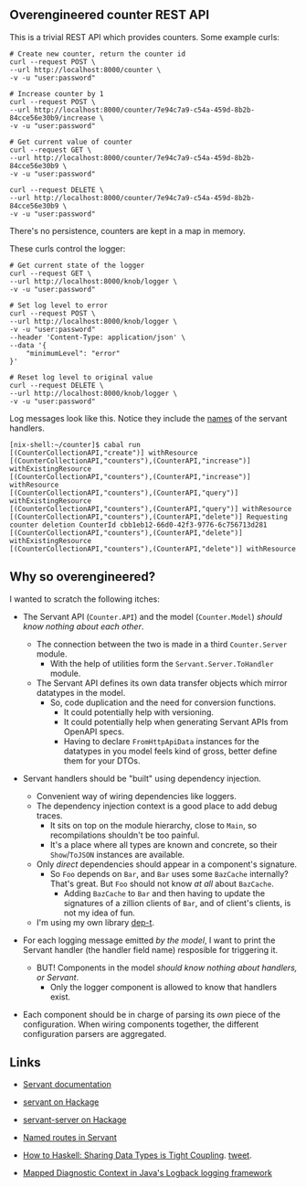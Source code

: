 Overengineered counter REST API
-------------------------------

This is a trivial REST API which provides counters. Some example curls:

    # Create new counter, return the counter id
    curl --request POST \
    --url http://localhost:8000/counter \
    -v -u "user:password"

    # Increase counter by 1
    curl --request POST \
    --url http://localhost:8000/counter/7e94c7a9-c54a-459d-8b2b-84cce56e30b9/increase \
    -v -u "user:password"

    # Get current value of counter
    curl --request GET \
    --url http://localhost:8000/counter/7e94c7a9-c54a-459d-8b2b-84cce56e30b9 \
    -v -u "user:password"

    curl --request DELETE \
    --url http://localhost:8000/counter/7e94c7a9-c54a-459d-8b2b-84cce56e30b9 \
    -v -u "user:password"

There's no persistence, counters are kept in a map in memory.

These curls control the logger:

    # Get current state of the logger
    curl --request GET \
    --url http://localhost:8000/knob/logger \
    -v -u "user:password"

    # Set log level to error
    curl --request POST \
    --url http://localhost:8000/knob/logger \
    -v -u "user:password"
    --header 'Content-Type: application/json' \
    --data '{
        "minimumLevel": "error"
    }'

    # Reset log level to original value
    curl --request DELETE \
    --url http://localhost:8000/knob/logger \
    -v -u "user:password"

Log messages look like this. Notice they include the [names](https://www.tweag.io/blog/2022-02-24-named-routes/) of the servant handlers.

    [nix-shell:~/counter]$ cabal run
    [(CounterCollectionAPI,"create")] withResource
    [(CounterCollectionAPI,"counters"),(CounterAPI,"increase")] withExistingResource
    [(CounterCollectionAPI,"counters"),(CounterAPI,"increase")] withResource
    [(CounterCollectionAPI,"counters"),(CounterAPI,"query")] withExistingResource
    [(CounterCollectionAPI,"counters"),(CounterAPI,"query")] withResource
    [(CounterCollectionAPI,"counters"),(CounterAPI,"delete")] Requesting counter deletion CounterId cbb1eb12-66d0-42f3-9776-6c756713d281
    [(CounterCollectionAPI,"counters"),(CounterAPI,"delete")] withExistingResource
    [(CounterCollectionAPI,"counters"),(CounterAPI,"delete")] withResource

Why so overengineered?
----------------------

I wanted to scratch the following itches:

- The Servant API (`Counter.API`) and the model (`Counter.Model`) *should know nothing about each other*. 
    - The connection between the two is made in a third `Counter.Server` module.
        - With the help of utilities form the `Servant.Server.ToHandler` module.
    - The Servant API defines its own data transfer objects which mirror datatypes in the model.
        - So, code duplication and the need for conversion functions.
            - It could potentially help with versioning.
            - It could potentially help when generating Servant APIs from OpenAPI specs.
            - Having to declare `FromHttpApiData` instances for the datatypes in you model feels kind of gross, better define them for your DTOs.

- Servant handlers should be "built" using dependency injection.
    - Convenient way of wiring dependencies like loggers.
    - The dependency injection context is a good place to add debug traces.
        - It sits on top on the module hierarchy, close to `Main`, so recompilations shouldn't be too painful.
        - It's a place where all types are known and concrete, so their `Show`/`ToJSON` instances are available.
    - Only *direct* dependencies should appear in a component's signature.
        - So `Foo` depends on `Bar`, and `Bar` uses some `BazCache` internally? That's great. But `Foo` should not know *at all* about `BazCache`.
            - Adding `BazCache` to `Bar` and then having to update the signatures of a zillion clients of `Bar`, and of client's clients, is not my idea of fun.
    - I'm using my own library [dep-t](https://hackage.haskell.org/package/dep-t).

- For each logging message emitted *by the model*, I want to print the Servant handler (the handler field name) resposible for triggering it.
    - BUT! Components in the model *should know nothing about handlers, or Servant*. 
        - Only the logger component is allowed to know that handlers exist.

- Each component should be in charge of parsing its *own* piece of the
configuration. When wiring components together, the different configuration
parsers are aggregated.

Links
-----

- [Servant documentation](https://docs.servant.dev/en/stable/)
- [servant on Hackage](https://hackage.haskell.org/package/servant)
- [servant-server on Hackage](https://hackage.haskell.org/package/servant-server)
- [Named routes in Servant](https://www.tweag.io/blog/2022-02-24-named-routes/)

- [How to Haskell: Sharing Data Types is Tight Coupling](https://leapyear.io/resources/blog-posts/how-to-haskell-sharing-data-types-is-tight-coupling/). [tweet](https://twitter.com/DiazCarrete/status/1570487241755197440).

- [Mapped Diagnostic Context in Java's Logback logging framework](https://logback.qos.ch/manual/mdc.html)